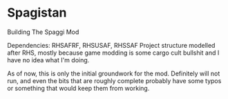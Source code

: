 # Spagistan
Building The Spaggi Mod

Dependencies: RHSAFRF, RHSUSAF, RHSSAF
Project structure modelled after RHS, mostly because game modding is some cargo cult bullshit and I have no idea what I'm doing.

As of now, this is only the initial groundwork for the mod. Definitely will not run, and even the bits that are roughly complete probably have some typos or something that would keep them from working.